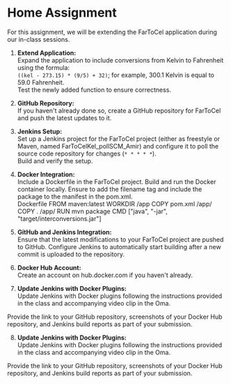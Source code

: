 # Home Assignment

For this assignment, we will be extending the FarToCel application during our in-class sessions. 

1. **Extend Application:**  
   Expand the application to include conversions from Kelvin to Fahrenheit using the formula:  
   `((kel - 273.15) * (9/5) + 32)`; for example, 300.1 Kelvin is equal to 59.0 Fahrenheit.  
   Test the newly added function to ensure correctness.

2. **GitHub Repository:**  
   If you haven't already done so, create a GitHub repository for FarToCel and push the latest updates to it.

3. **Jenkins Setup:**  
   Set up a Jenkins project for the FarToCel project (either as freestyle or Maven, named FarToCelKel_pollSCM_Amir) and configure it to poll the source code repository for changes (`* * * * *`).  
   Build and verify the setup.

4. **Docker Integration:**  
   Include a Dockerfile in the FarToCel project. Build and run the Docker container locally. Ensure to add the filename tag and include the package to the manifest in the pom.xml.  
Dockerfile
FROM maven:latest
WORKDIR /app
COPY pom.xml /app/
COPY . /app/
RUN mvn package
CMD ["java", "-jar", "target/interconversions.jar"]




5. **GitHub and Jenkins Integration:**  
Ensure that the latest modifications to your FarToCel project are pushed to GitHub. Configure Jenkins to automatically start building after a new commit is uploaded to the repository.

6. **Docker Hub Account:**  
Create an account on hub.docker.com if you haven't already.

7. **Update Jenkins with Docker Plugins:**  
Update Jenkins with Docker plugins following the instructions provided in the class and accompanying video clip in the Oma.

Provide the link to your GitHub repository, screenshots of your Docker Hub repository, and Jenkins build reports as part of your submission.

8. **Update Jenkins with Docker Plugins:**  
Update Jenkins with Docker plugins following the instructions provided in the class and accompanying video clip in the Oma.

Provide the link to your GitHub repository, screenshots of your Docker Hub repository, and Jenkins build reports as part of your submission.
